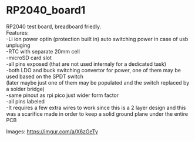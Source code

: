 # RP2040_board1
 RP2040 test board, breadboard friedly.  
 Features:   
 -Li ion power optin (protection built in) auto switching power in case of usb unpluging   
 -RTC with separate 20mm cell  
 -microSD card slot  
 -all pins exposed (that are not used internaly for a dedicated task)  
 -both LDO and buck switching convertor for power, one of them may be used based on the SPDT switch   
 (later maybe just one of them may be populated and the switch replaced by a solder bridge)   
 -same pinout as rpi pico just wider form factor   
 -all pins labeled   
 -It requires a few extra wires to work since this is a 2 layer design and this was a scarifice 
made in order to keep a solid ground plane under the entire PCB   
 
 Images:  https://imgur.com/a/X6zGeTy   
